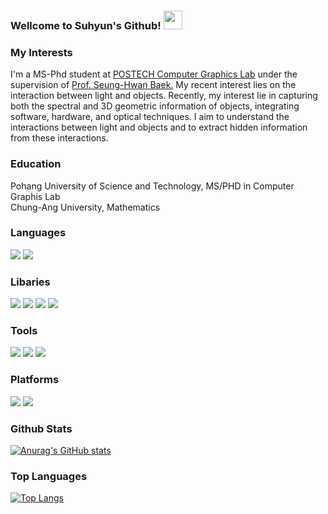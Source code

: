 ### Wellcome to Suhyun's Github! <img src="https://raw.githubusercontent.com/MartinHeinz/MartinHeinz/master/wave.gif" width="30px">

### My Interests
I'm a MS-Phd student at [POSTECH Computer Graphics Lab](https://cg.postech.ac.kr/ourteam/) under the supervision of [Prof. Seung-Hwan Baek.](https://www.shbaek.com/home)
My recent interest lies on the interaction between light and objects. Recently, my interest lie in capturing both the spectral and 3D geometric information of objects, integrating software, hardware, and optical techniques. I aim to understand the interactions between light and objects and to extract hidden information from these interactions.


### Education
Pohang University of Science and Technology, MS/PHD in Computer Graphis Lab <br />
Chung-Ang University, Mathematics

### Languages
![](https://img.shields.io/badge/Python-informational?style=flat&logo=python&logoColor=white&color=3776AB)
![](https://img.shields.io/badge/C-informational?style=flat&logo=C&logoColor=white&color=0052CC)

### Libaries
![](https://img.shields.io/badge/Pytorch-informational?style=flat&logo=pytorch&logoColor=white&color=EE4C2C)
![](https://img.shields.io/badge/OpenCV-informational?style=flat&logo=opencv&logoColor=white&color=5C3EE8)
![](https://img.shields.io/badge/Mitsuba-informational?style=flat&logo=opengl&logoColor=white&color=5586A4)
![](https://img.shields.io/badge/Numpy-informational?style=flat&logo=numpy&logoColor=white&color=013243)

### Tools
![](https://img.shields.io/badge/Git-informational?style=flat&logo=git&logoColor=white&color=F05032)
![](https://img.shields.io/badge/Anaconda-informational?style=flat&logo=anaconda&logoColor=white&color=#44A833)
![](https://img.shields.io/badge/Jupyter-informational?style=flat&logo=jupyter&logoColor=white&color=F37626)

### Platforms
![](https://img.shields.io/badge/Linux-informational?style=flat&logo=linux&logoColor=white&color=FCC624)
![](https://img.shields.io/badge/Window-informational?style=flat&logo=macos&logoColor=white&color=000000)



### Github Stats
[![Anurag's GitHub stats](https://github-readme-stats.vercel.app/api?username=shshin1210&show_icons=true&theme=swift)](https://github.com/anuraghazra/github-readme-stats)


### Top Languages
[![Top Langs](https://github-readme-stats.vercel.app/api/top-langs/?username=shshin1210&langs_count=6)](https://github.com/anuraghazra/github-readme-stats) 
 
 
